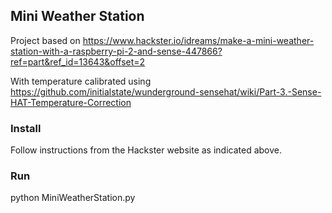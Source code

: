 ## Mini Weather Station

Project based on https://www.hackster.io/idreams/make-a-mini-weather-station-with-a-raspberry-pi-2-and-sense-447866?ref=part&ref_id=13643&offset=2

With temperature calibrated using https://github.com/initialstate/wunderground-sensehat/wiki/Part-3.-Sense-HAT-Temperature-Correction

### Install
Follow instructions from the Hackster website as indicated above.

### Run
python MiniWeatherStation.py
